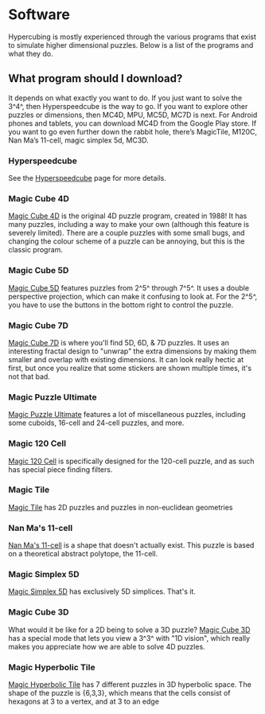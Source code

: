 # Software

Hypercubing is mostly experienced through the various programs that exist to simulate higher dimensional puzzles. Below is a list of the programs and what they do.

## What program should I download?

It depends on what exactly you want to do. If you just want to solve the 3^4^, then Hyperspeedcube is the way to go. If you want to explore other puzzles or dimensions, then MC4D, MPU, MC5D, MC7D is next. For Android phones and tablets, you can download MC4D from the Google Play store. If you want to go even further down the rabbit hole, there’s MagicTile, M120C, Nan Ma’s 11-cell, magic simplex 5d, MC3D.

### Hyperspeedcube

See the [Hyperspeedcube](\wiki\software-hsc) page for more details.

### Magic Cube 4D

[Magic Cube 4D](https://superliminal.com/cube/cube.htm) is the original 4D puzzle program, created in 1988! It has many puzzles, including a way to make your own (although this feature is severely limited). There are a couple puzzles with some small bugs, and changing the colour scheme of a puzzle can be annoying, but this is the classic program.

### Magic Cube 5D

[Magic Cube 5D](https://www.gravitation3d.com/magiccube5d/) features puzzles from 2^5^ through 7^5^. It uses a double perspective projection, which can make it confusing to look at. For the 2^5^, you have to use the buttons in the bottom right to control the puzzle.

### Magic Cube 7D

[Magic Cube 7D](https://superliminal.com/andrey/mc7d/) is where you'll find 5D, 6D, & 7D puzzles. It uses an interesting fractal design to "unwrap" the extra dimensions by making them smaller and overlap with existing dimensions. It can look really hectic at first, but once you realize that some stickers are shown multiple times, it's not that bad.

### Magic Puzzle Ultimate

[Magic Puzzle Ultimate](https://superliminal.com/andrey/mpu/) features a lot of miscellaneous puzzles, including some cuboids, 16-cell and 24-cell puzzles, and more.

### Magic 120 Cell

[Magic 120 Cell](http://www.gravitation3d.com/magic120cell/index.html) is specifically designed for the 120-cell puzzle, and as such has special piece finding filters.

### Magic Tile

[Magic Tile](http://roice3.org/magictile/) has 2D puzzles and puzzles in non-euclidean geometries

### Nan Ma's 11-cell

[Nan Ma's 11-cell](https://superliminal.com/cube/ElevenCell.jar) is a shape that doesn't actually exist. This puzzle is based on a theoretical abstract polytope, the 11-cell.

### Magic Simplex 5D

[Magic Simplex 5D](https://superliminal.com/andrey/ms5d/) has exclusively 5D simplices. That's it.

### Magic Cube 3D

What would it be like for a 2D being to solve a 3D puzzle? [Magic Cube 3D](https://github.com/rzhao271/MC3D/releases/latest/) has a special mode that lets you view a 3^3^ with "1D vision", which really makes you appreciate how we are able to solve 4D puzzles.

### Magic Hyperbolic Tile

[Magic Hyperbolic Tile](https://superliminal.com/andrey/mht633/) has 7 different puzzles in 3D hyperbolic space. The shape of the puzzle is {6,3,3}, which means that the cells consist of hexagons at 3 to a vertex, and at 3 to an edge
